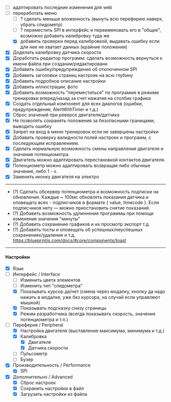 - [ ] адаптировать последние изменения для web
- [ ] переработать меню
  - [ ] ? сделать меньше вложенность (вынуть всю перефирию наверх, убрать спидометр)
  - [ ] ? переместить SPI в интерфейс и переименовать его в "общие", возможно добавить калибровку туда же
  - [x] добавить проверки перед калибровкой, выдавать ошибку если для нее не хватает данных (крайние положения)
- [x] Доделать калибровку датчика скорости
- [x] Доработать редактор программ: сделать возможность вернуться к имени файла при создании/редактировани
- [x] Добавить ошибку/предупреждение об отключенном SPI
- [x] Добавить заголовки страниц настроек на всю глубину
- [x] Добавить подробное описание настройки
- [x] Добавить иллюстрации, фото
- [x] Добавить возможность "переместиться" по программе в режиме тренировки вперед/назад за счет нажатия на столбик графика
- [x] Создать отдельный компонент для всех диалогов (ошибки, предупреждения, AlertWithTimer и т.д.)
- [x] Сброс значений при реверсе двигателя/датчика
- [x] Не позволять сохранять положения за безопасными границами, выводить ошибку
- [x] Запрет на вход в меню тренировок если не завершены настройки
- [x] Добавить проверку валидности полей настроек и программ, с последующем исправлением.
- [x] Сделать нормальную возможность смены направления двигателя и значения потенциометра.
- [x] Двигатель можно адаптировать перестановкой контактов двигателя.
- [x] Потенциометр можно адаптировать возвращая либо обычные значения, либо 1 - х.
- [x] Заменить иконку двигателя на электро

---

- (?) Сделать обсервер потенциометра и возможность подписки на обновления. Каждые ~ 100мс обновлять показания датчика и оповещать всех - подписчиков в формате { value, timecode }. Если подписчиков нету — можно приостановить снятие показаний.
- (?) Добавить возможность удлиннения программы при помощи изменения значения "минуты"
- (?) Добавить сохранение графиков и их просмотр экспорт т.д.
- (?) Добавить тосты и оповещать об успешных/неуспешных сохранениях/удаления и т.д. https://blueprintjs.com/docs/#core/components/toast

---

#### Настройки

- [x] Язык
- [ ] Интерфейс / Interface
  - [ ] Изменить цвета элементов
  - [ ] Изменить тип "спидометра"
  - [x] Показывать курсор да/нет (смена через модалку, кнопку да надо нажать в модалке, уже без курсора, на случай если управляют мышкой)
  - [x] Показывать подсказку снизу страницы
  - [x] Режим разработчика (всегда показывать скорость, значение потенциометра и т.п.)
- [ ] Переферия / Peripheral
  - [x] Настройка двигателя (выставление максимума, минимума и т.д.)
  - [x] Калибровка
    - [x] Двигателя
    - [x] Датчика скорости
  - [ ] Пульсометр
  - [ ] Бузер
- [x] Производительность / Performance
  - [x] SPI
- [x] Дополнительно / Advanced
  - [x] Сброс настроек
  - [x] Сохранить настройки в файл
  - [x] Загрузить настройки из файла
